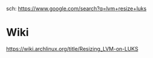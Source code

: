 sch: https://www.google.com/search?q=lvm+resize+luks

# Wiki
https://wiki.archlinux.org/title/Resizing_LVM-on-LUKS
